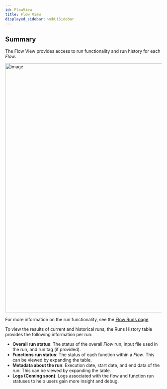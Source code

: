 ```yaml
---
id: FlowView
title: Flow View
displayed_sidebar: webUiSidebar
---
```


## Summary

The Flow View provides access to run functionality and run history for each _Flow_. 

<img width="800" alt="image" src="https://user-images.githubusercontent.com/46538575/198373944-87d3c8bf-eb51-43ad-8587-52cd55e6d308.png" />

For more information on the run functionality, see the [Flow Runs page](FlowRuns.md).

To view the results of current and historical runs, the Runs History table provides the following information per run:

- **Overall run status**: The status of the overall _Flow_ run, input file used in the run, and run tag (if provided).
- **Functions run status**: The status of each function within a _Flow_. This can be viewed by expanding the table.
- **Metadata about the run**: Execution date, start date, and end data of the run. This can be viewed by expanding the table.
- **Logs (Coming soon)**: Logs associated with the flow and function run statuses to help users gain more insight and debug.


